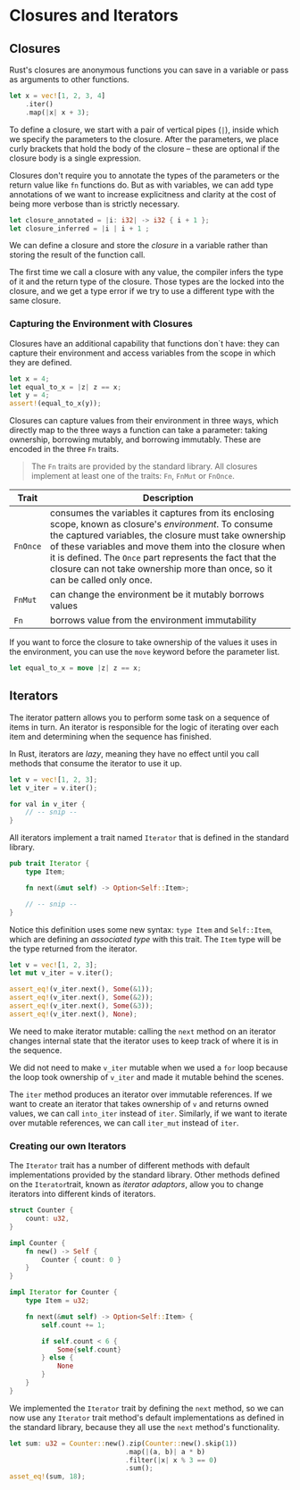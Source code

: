 # Closures and Iterators

## Closures

Rust's closures are anonymous functions you can save in a variable or pass as arguments to other functions.

```rust
let x = vec![1, 2, 3, 4]
    .iter()
    .map(|x| x + 3);
```

To define a closure, we start with a pair of vertical pipes (`|`), inside which we specify the parameters to the closure. After the parameters, we place curly brackets that hold the body of the closure – these are optional if the closure body is a single expression.

Closures don't require you to annotate the types of the parameters or the return value like `fn` functions do. But as with variables, we can add type annotations of we want to increase explicitness and clarity at the cost of being more verbose than is strictly necessary.

```rust
let closure_annotated = |i: i32| -> i32 { i + 1 };
let closure_inferred = |i | i + 1 ;
```

We can define a closure and store the _closure_ in a variable rather than storing the result of the function call.

The first time we call a closure with any value, the compiler infers the type of it and the return type of the closure. Those types are the locked into the closure, and we get a type error if we try to use a different type with the same closure.

### Capturing the Environment with Closures

Closures have an additional capability that functions don`t have: they can capture their environment and access variables from the scope in which they are defined.

```rust
let x = 4;
let equal_to_x = |z| z == x;
let y = 4;
assert!(equal_to_x(y));
```

Closures can capture values from their environment in three ways, which directly map to the three ways a function can take a parameter: taking ownership, borrowing mutably, and borrowing immutably. These are encoded in the three `Fn` traits.

> The `Fn` traits are provided by the standard library. All closures implement at least one of the traits: `Fn`, `FnMut` or `FnOnce`.

<!-- prettier-ignore -->
| Trait    | Description |
| -------- | ----------- |
| `FnOnce` | consumes the variables it captures from its enclosing scope, known as closure's _environment_. To consume the captured variables, the closure must take ownership of these variables and move them into the closure when it is defined. The `Once` part represents the fact that the closure can not take ownership more than once, so it can be called only once. |
| `FnMut`  | can change the environment be it mutably borrows values |
| `Fn`     | borrows value from the environment immutability |

If you want to force the closure to take ownership of the values it uses in the environment, you can use the `move` keyword before the parameter list.

```rust
let equal_to_x = move |z| z == x;
```

## Iterators

The iterator pattern allows you to perform some task on a sequence of items in turn. An iterator is responsible for the logic of iterating over each item and determining when the sequence has finished.

In Rust, iterators are _lazy_, meaning they have no effect until you call methods that consume the iterator to use it up.

```rust
let v = vec![1, 2, 3];
let v_iter = v.iter();

for val in v_iter {
	// -- snip --
}
```

All iterators implement a trait named `Iterator` that is defined in the standard library.

```rust
pub trait Iterator {
	type Item;

	fn next(&mut self) -> Option<Self::Item>;

	// -- snip --
}
```

Notice this definition uses some new syntax: `type Item` and `Self::Item`, which are defining an _associated type_ with this trait. The `Item` type will be the type returned from the iterator.

```rust
let v = vec![1, 2, 3];
let mut v_iter = v.iter();

assert_eq!(v_iter.next(), Some(&1));
assert_eq!(v_iter.next(), Some(&2));
assert_eq!(v_iter.next(), Some(&3));
assert_eq!(v_iter.next(), None);
```

We need to make iterator mutable: calling the `next` method on an iterator changes internal state that the iterator uses to keep track of where it is in the sequence.

We did not need to make `v_iter` mutable when we used a `for` loop because the loop took ownership of `v_iter` and made it mutable behind the scenes.

The `iter` method produces an iterator over immutable references. If we want to create an iterator that takes ownership of `v` and returns owned values, we can call `into_iter` instead of `iter`. Similarly, if we want to iterate over mutable references, we can call `iter_mut` instead of `iter`.

### Creating our own Iterators

The `Iterator` trait has a number of different methods with default implementations provided by the standard library. Other methods defined on the `Iterator`trait, known as _iterator adaptors_, allow you to change iterators into different kinds of iterators.

```rust
struct Counter {
	count: u32,
}

impl Counter {
	fn new() -> Self {
		Counter { count: 0 }
	}
}

impl Iterator for Counter {
	type Item = u32;

	fn next(&mut self) -> Option<Self::Item> {
		self.count += 1;

		if self.count < 6 {
			Some{self.count}
		} else {
			None
		}
	}
}
```

We implemented the `Iterator` trait by defining the `next` method, so we can now use any `Iterator` trait method's default implementations as defined in the standard library, because they all use the `next` method's functionality.

```rust
let sum: u32 = Counter::new().zip(Counter::new().skip(1))
							 .map(|(a, b)| a * b)
							 .filter(|x| x % 3 == 0)
							 .sum();
asset_eq!(sum, 18);
```
